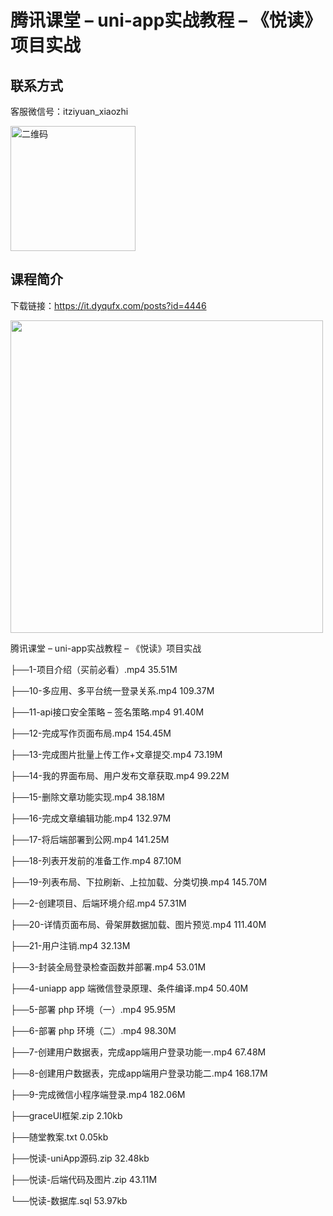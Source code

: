 # 腾讯课堂 &#8211; uni-app实战教程 &#8211; 《悦读》项目实战

## 联系方式

客服微信号：itziyuan_xiaozhi

<img src="https://ziyuanyun.oss-cn-guangzhou.aliyuncs.com/common/20240614073449/666b82192834a.jpg" width="200" height="200" alt="二维码">

## 课程简介

下载链接：https://it.dyqufx.com/posts?id=4446

<img src="https://ziyuanyun.oss-cn-guangzhou.aliyuncs.com/yun/20240917073011/66e8bf8382e08.jpg" width="500" alt="">

  

 腾讯课堂 &#8211; uni-app实战教程 &#8211; 《悦读》项目实战

 ├──1-项目介绍（买前必看）.mp4 35.51M

 ├──10-多应用、多平台统一登录关系.mp4 109.37M

 ├──11-api接口安全策略 &#8211; 签名策略.mp4 91.40M

 ├──12-完成写作页面布局.mp4 154.45M

 ├──13-完成图片批量上传工作+文章提交.mp4 73.19M

 ├──14-我的界面布局、用户发布文章获取.mp4 99.22M

 ├──15-删除文章功能实现.mp4 38.18M

 ├──16-完成文章编辑功能.mp4 132.97M

 ├──17-将后端部署到公网.mp4 141.25M

 ├──18-列表开发前的准备工作.mp4 87.10M

 ├──19-列表布局、下拉刷新、上拉加载、分类切换.mp4 145.70M

 ├──2-创建项目、后端环境介绍.mp4 57.31M

 ├──20-详情页面布局、骨架屏数据加载、图片预览.mp4 111.40M

 ├──21-用户注销.mp4 32.13M

 ├──3-封装全局登录检查函数并部署.mp4 53.01M

 ├──4-uniapp app 端微信登录原理、条件编译.mp4 50.40M

 ├──5-部署 php 环境（一）.mp4 95.95M

 ├──6-部署 php 环境（二）.mp4 98.30M

 ├──7-创建用户数据表，完成app端用户登录功能一.mp4 67.48M

 ├──8-创建用户数据表，完成app端用户登录功能二.mp4 168.17M

 ├──9-完成微信小程序端登录.mp4 182.06M

 ├──graceUI框架.zip 2.10kb

 ├──随堂教案.txt 0.05kb

 ├──悦读-uniApp源码.zip 32.48kb

 ├──悦读-后端代码及图片.zip 43.11M

 └──悦读-数据库.sql 53.97kb

  